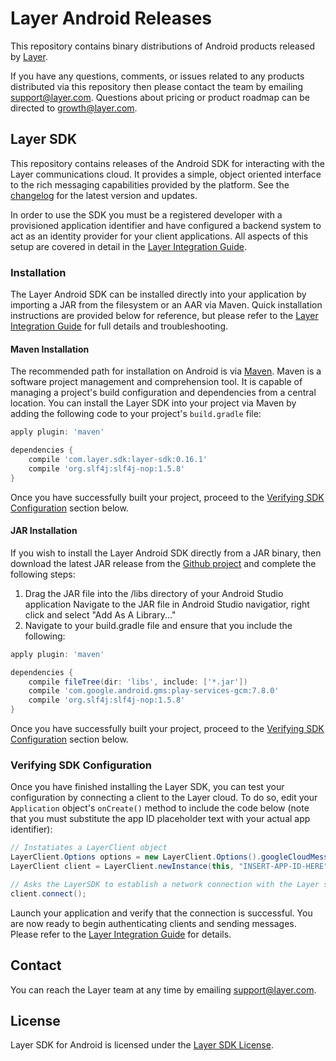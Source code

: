 # Layer Android Releases

This repository contains binary distributions of Android products released by [Layer](http://layer.com).

If you have any questions, comments, or issues related to any products distributed via this repository then please contact the team by emailing [support@layer.com](mailto:support@layer.com). Questions about pricing or product roadmap can be directed to [growth@layer.com](mailto:growth@layer.com).

## Layer SDK

This repository contains releases of the Android SDK for interacting with the Layer communications cloud. It provides a simple, object oriented interface to the rich messaging capabilities provided by the platform.  See the [changelog](CHANGELOG.md) for the latest version and updates.

In order to use the SDK you must be a registered developer with a provisioned application identifier and have configured a backend system to act as an identity provider for your client applications. All aspects of this setup are covered in detail in the [Layer Integration Guide](https://preview.layer.com/docs/integration).

### Installation

The Layer Android SDK can be installed directly into your application by importing a JAR from the filesystem or an AAR via Maven. Quick installation instructions are provided below for reference, but please refer to the [Layer Integration Guide](https://preview.layer.com/docs/integration) for full details and troubleshooting.

#### Maven Installation

The recommended path for installation on Android is via [Maven](http://maven.apache.org/). Maven is a software project management and comprehension tool. It is capable of managing a project's build configuration and dependencies from a central location. You can install the Layer SDK into your project via Maven by adding the following code to your project's `build.gradle` file:

```groovy
apply plugin: 'maven'

dependencies {
    compile 'com.layer.sdk:layer-sdk:0.16.1'
    compile 'org.slf4j:slf4j-nop:1.5.8'
}
```

Once you have successfully built your project, proceed to the [Verifying SDK Configuration](#verifying-sdk-configuration) section below.

#### JAR Installation

If you wish to install the Layer Android SDK directly from a JAR binary, then download the latest JAR release from the [Github project](https://github.com/layerhq/releases-android/tree/master/releases/com/layer/sdk/layer-sdk) and complete the following steps:

1. Drag the JAR file into the /libs directory of your Android Studio application
Navigate to the JAR file in Android Studio navigatior, right click and select "Add As A Library..."
2. Navigate to your build.gradle file and ensure that you include the following:

```groovy
apply plugin: 'maven'

dependencies {
    compile fileTree(dir: 'libs', include: ['*.jar'])
    compile 'com.google.android.gms:play-services-gcm:7.8.0'
    compile 'org.slf4j:slf4j-nop:1.5.8'
}
```
Once you have successfully built your project, proceed to the [Verifying SDK Configuration](#verifying-sdk-configuration) section below.

### Verifying SDK Configuration

Once you have finished installing the Layer SDK, you can test your configuration by connecting a client to the Layer cloud. To do so, edit your `Application` object's `onCreate()` method to include the code below (note that you must substitute the app ID placeholder text with your actual app identifier):

```java
// Instatiates a LayerClient object
LayerClient.Options options = new LayerClient.Options().googleCloudMessagingSenderId("INSERT-GCM-SENDER-ID-HERE");
LayerClient client = LayerClient.newInstance(this, "INSERT-APP-ID-HERE", options);

// Asks the LayerSDK to establish a network connection with the Layer service
client.connect();
```

Launch your application and verify that the connection is successful. You are now ready to begin authenticating clients and sending messages. Please refer to the [Layer Integration Guide](https://preview.layer.com/docs/integration) for details.

## Contact

You can reach the Layer team at any time by emailing [support@layer.com](mailto:support@layer.com).

## License

Layer SDK for Android is licensed under the [Layer SDK License](LICENSE.md).
